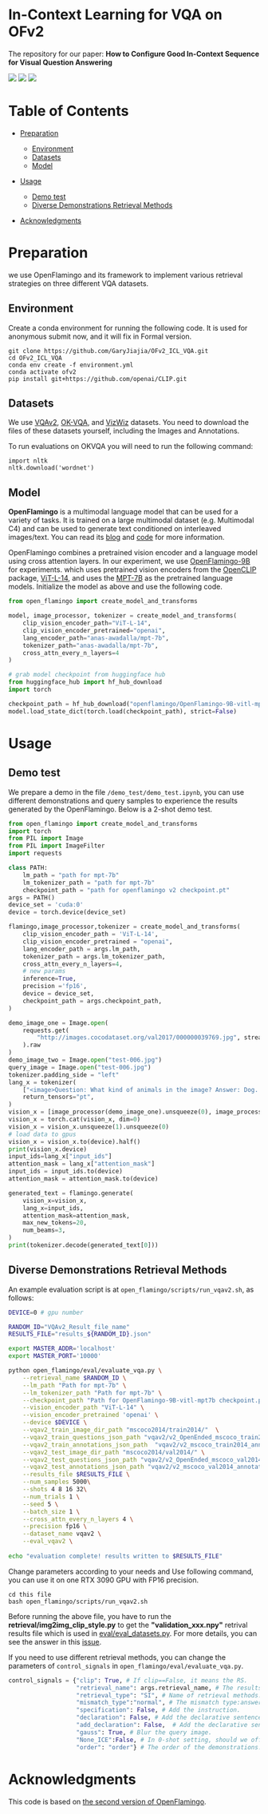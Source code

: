 # In-Context Learning for VQA on OFv2

The repository for our paper:
**How to Configure Good In-Context Sequence for Visual Question Answering**

<a href='https://github.com/GaryJiajia/OFv2_ICL_VQA'><img src='https://img.shields.io/badge/Project-Page-Green'></a> <a href='https://arxiv.org/pdf/2312.01571'><img src='https://img.shields.io/badge/Paper-Arxiv-red'></a> <a href='https://openaccess.thecvf.com/content/CVPR2024/html/Li_How_to_Configure_Good_In-Context_Sequence_for_Visual_Question_Answering_CVPR_2024_paper.html'><img src='https://img.shields.io/badge/Page-CVPR-blue'></a>

# Table of Contents
- [Preparation](#Preparation)
  * [Environment](#Environment)
  * [Datasets](#Datasets)
  * [Model](#Model)
- [Usage](#usage)
  * [Demo test](#Demo-test)
  * [Diverse Demonstrations Retrieval Methods](#Diverse-Demonstrations-Retrieval-Methods)

- [Acknowledgments](#acknowledgments)



# Preparation
we use OpenFlamingo and its framework to implement various retrieval strategies on three different VQA datasets.
## Environment
Create a conda environment for running the following code. It is used for anonymous submit now, and it will fix in Formal version.

```
git clone https://github.com/GaryJiajia/OFv2_ICL_VQA.git
cd OFv2_ICL_VQA
conda env create -f environment.yml
conda activate ofv2
pip install git+https://github.com/openai/CLIP.git
```
## Datasets
We use [VQAv2](https://visualqa.org/download.html), [OK-VQA](https://okvqa.allenai.org/download.html), and [VizWiz](https://vizwiz.org/tasks-and-datasets/vqa/) datasets. You need to download the files of these datasets yourself, including the Images and Annotations. 

To run evaluations on OKVQA you will need to run the following command:
```
import nltk
nltk.download('wordnet')
```
## Model
**OpenFlamingo** is a multimodal language model that can be used for a variety of tasks. It is trained on a large multimodal dataset (e.g. Multimodal C4) and can be used to generate text conditioned on interleaved images/text. You can read its [blog](https://laion.ai/blog/open-flamingo-v2/) and [code](https://github.com/mlfoundations/open_flamingo) for more information. 


OpenFlamingo combines a pretrained vision encoder and a language model using cross attention layers. In our experiment, we use [OpenFlamingo-9B]() for experiments. which uses pretrained vision encoders from the [OpenCLIP](https://github.com/mlfoundations/open_clip) package, [ViT-L-14](https://huggingface.co/openai/clip-vit-large-patch14), and uses the [MPT-7B](https://huggingface.co/mosaicml/mpt-7b) as the pretrained language models. Initialize the model as above and use the following code.
``` python
from open_flamingo import create_model_and_transforms

model, image_processor, tokenizer = create_model_and_transforms(
    clip_vision_encoder_path="ViT-L-14",
    clip_vision_encoder_pretrained="openai",
    lang_encoder_path="anas-awadalla/mpt-7b",
    tokenizer_path="anas-awadalla/mpt-7b",
    cross_attn_every_n_layers=4
)

# grab model checkpoint from huggingface hub
from huggingface_hub import hf_hub_download
import torch

checkpoint_path = hf_hub_download("openflamingo/OpenFlamingo-9B-vitl-mpt7b", "checkpoint.pt")
model.load_state_dict(torch.load(checkpoint_path), strict=False)
```

# Usage
## Demo test
We prepare a demo in the file `/demo_test/demo_test.ipynb`, you can use different demonstrations and query samples to experience the results generated by the OpenFlamingo. Below is a 2-shot demo test.
``` python
from open_flamingo import create_model_and_transforms
import torch
from PIL import Image
from PIL import ImageFilter 
import requests

class PATH:
    lm_path = "path for mpt-7b"
    lm_tokenizer_path = "path for mpt-7b"
    checkpoint_path = "path for openflamingo v2 checkpoint.pt"
args = PATH()
device_set = 'cuda:0'
device = torch.device(device_set)

flamingo,image_processor,tokenizer = create_model_and_transforms(
    clip_vision_encoder_path = 'ViT-L-14',
    clip_vision_encoder_pretrained = "openai",
    lang_encoder_path = args.lm_path,
    tokenizer_path = args.lm_tokenizer_path,
    cross_attn_every_n_layers=4,
    # new params
    inference=True,
    precision ='fp16',
    device = device_set,
    checkpoint_path = args.checkpoint_path,
)

demo_image_one = Image.open(
    requests.get(
        "http://images.cocodataset.org/val2017/000000039769.jpg", stream=True
    ).raw
)
demo_image_two = Image.open("test-006.jpg")
query_image = Image.open("test-006.jpg")
tokenizer.padding_side = "left"
lang_x = tokenizer(
    ["<image>Question: What kind of animals in the image? Answer: Dog. <|endofchunk|><image>Question: What kind of animals in the image? Answer: Dog. <|endofchunk|><image>Question: What kind of animals in the image? Answer:"],
    return_tensors="pt",
)
vision_x = [image_processor(demo_image_one).unsqueeze(0), image_processor(demo_image_two).unsqueeze(0), image_processor(query_image).unsqueeze(0)]
vision_x = torch.cat(vision_x, dim=0)
vision_x = vision_x.unsqueeze(1).unsqueeze(0)
# load data to gpus
vision_x = vision_x.to(device).half()
print(vision_x.device)
input_ids=lang_x["input_ids"]
attention_mask = lang_x["attention_mask"]
input_ids = input_ids.to(device)
attention_mask = attention_mask.to(device)

generated_text = flamingo.generate(
    vision_x=vision_x,
    lang_x=input_ids,
    attention_mask=attention_mask,
    max_new_tokens=20,
    num_beams=3,
)
print(tokenizer.decode(generated_text[0]))
```


## Diverse Demonstrations Retrieval Methods
An example evaluation script is at `open_flamingo/scripts/run_vqav2.sh`, as follows:
```sh
DEVICE=0 # gpu number

RANDOM_ID="VQAv2_Result_file_name"
RESULTS_FILE="results_${RANDOM_ID}.json"

export MASTER_ADDR='localhost'
export MASTER_PORT='10000' 

python open_flamingo/eval/evaluate_vqa.py \
    --retrieval_name $RANDOM_ID \
    --lm_path "Path for mpt-7b" \
    --lm_tokenizer_path "Path for mpt-7b" \
    --checkpoint_path "Path for OpenFlamingo-9B-vitl-mpt7b checkpoint.pt" \
    --vision_encoder_path "ViT-L-14" \
    --vision_encoder_pretrained 'openai' \
    --device $DEVICE \
    --vqav2_train_image_dir_path "mscoco2014/train2014/"  \
    --vqav2_train_questions_json_path "vqav2/v2_OpenEnded_mscoco_train2014_questions.json" \
    --vqav2_train_annotations_json_path  "vqav2/v2_mscoco_train2014_annotations.json" \
    --vqav2_test_image_dir_path "mscoco2014/val2014/" \
    --vqav2_test_questions_json_path "vqav2/v2_OpenEnded_mscoco_val2014_questions" \
    --vqav2_test_annotations_json_path "vqav2/v2_mscoco_val2014_annotations.json" \
    --results_file $RESULTS_FILE \
    --num_samples 5000\
    --shots 4 8 16 32\
    --num_trials 1 \
    --seed 5 \
    --batch_size 1 \
    --cross_attn_every_n_layers 4 \
    --precision fp16 \
    --dataset_name vqav2 \
    --eval_vqav2 \
    
echo "evaluation complete! results written to $RESULTS_FILE"
```
Change parameters according to your needs and Use following command, you can use it on one RTX 3090 GPU with FP16 precision. 
```
cd this file
bash open_flamingo/scripts/run_vqav2.sh
```

Before running the above file, you have to run the **retrieval/img2img_clip_style.py** to get the **"validation_xxx.npy"** retrival results file which is used in [eval/eval_datasets.py](https://github.com/GaryJiajia/OFv2_ICL_VQA/blob/caf62954f6ffce8599131d32f2a982a43681bd1c/open_flamingo/eval/eval_datasets.py#L24-L32). For more details, you can see the answer in this [issue](https://github.com/GaryJiajia/OFv2_ICL_VQA/issues/1#issuecomment-1888536124).


If you need to use different retrieval methods, you can change the parameters of `control_signals` in `open_flamingo/eval/evaluate_vqa.py`.
``` python
control_signals = {"clip": True, # If clip==False, it means the RS.
                   "retrieval_name": args.retrieval_name, # The results file name.
                   "retrieval_type": "SI", # Name of retrieval methods. SI/SQ/SI_Q...
                   "mismatch_type":"normal", # The mismatch type:answer/image/question/question-answer.
                   "specification": False, # Add the instruction.
                   "declaration": False, # Add the declarative sentence into the demonstrations.
                   "add_declaration": False,  # Add the declarative sentence into the demonstrations.
                   "gauss": True, # Blur the query image.
                   "None_ICE":False, # In 0-shot setting, should we offer demonstration for the Model.
                   "order": "order"} # The order of the demonstrations. order/reverse
```

# Acknowledgments
This code is based on [the second version of OpenFlamingo](https://github.com/mlfoundations/open_flamingo).
